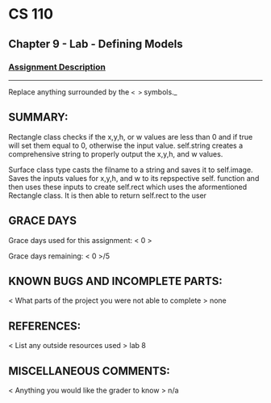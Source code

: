 # CS 110
## Chapter 9 - Lab - Defining Models

### [Assignment Description](https://docs.google.com/document/d/15DfkIaMl1zTHGfpNH6NFQGl9UYp_GamYK79O8CZCddc/edit?usp=sharing)

***
Replace anything surrounded by the `< >` symbols._

## SUMMARY:
Rectangle class checks if the x,y,h, or w values are less than 0 and if true will set them equal to 0, otherwise the input value. self.string creates a comprehensive string to properly output the x,y,h, and w values.

Surface class type casts the filname to a string and saves it to self.image. Saves the inputs values for x,y,h, and w to its repspective self. function and then uses these inputs to create self.rect which uses the aformentioned Rectangle class. It is then able to return self.rect to the user

## GRACE DAYS
Grace days used for this assignment: < 0 >

Grace days remaining: < 0 >/5

## KNOWN BUGS AND INCOMPLETE PARTS:
 < What parts of the project you were not able to complete >
 none

## REFERENCES:
 < List any outside resources used >
 lab 8

## MISCELLANEOUS COMMENTS:
 < Anything you would like the grader to know >
 n/a
